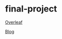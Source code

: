 # final-project

[Overleaf](https://www.overleaf.com/13931637zvsygzskztxr#/54006852/)

[Blog](https://gits-15.sys.kth.se/pages/ReallyAdvancedModels/it-appears-to-be-jammed/)
